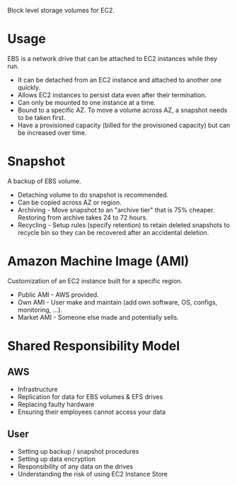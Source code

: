 <!-- Elastic Block Store (EBS) -->

Block level storage volumes for EC2.

<!-- Terms -->

<!-- Operation -->

# Usage

EBS is a network drive that can be attached to EC2 instances while they run.

* It can be detached from an EC2 instance and attached to another one quickly.
* Allows EC2 instances to persist data even after their termination.
* Can only be mounted to one instance at a time.
* Bound to a specific AZ. To move a volume across AZ, a snapshot needs to be taken first.
* Have a provisioned capacity (billed for the provisioned capacity) but can be increased over time.

# Snapshot

A backup of EBS volume.

* Detaching volume to do snapshot is recommended.
* Can be copied across AZ or region.
* Archiving - Move snapshot to an "archive tier" that is 75% cheaper. Restoring from archive takes 24 to 72 hours.
* Recycling - Setup rules (specify retention) to retain deleted snapshots to recycle bin so they can be recovered after an accidental deletion.

# Amazon Machine Image (AMI)

Customization of an EC2 instance built for a specific region.

* Public AMI - AWS provided.
* Own AMI - User make and maintain (add own software, OS, configs, monitoring, ...).
* Market AMI - Someone else made and potentially sells.

<!-- Performance -->

<!-- Pricing -->

<!-- Security -->

<!-- Test -->

# Shared Responsibility Model

## AWS

* Infrastructure
* Replication for data for EBS volumes & EFS drives
* Replacing faulty hardware
* Ensuring their employees cannot access your data

## User

* Setting up backup / snapshot procedures
* Setting up data encryption
* Responsibility of any data on the drives
* Understanding the risk of using EC2 Instance Store
